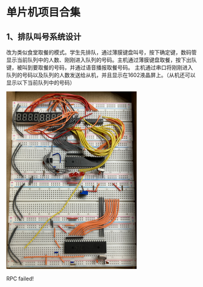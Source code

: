 # 单片机项目合集

## 1、排队叫号系统设计

改为类似食堂取餐的模式。学生先排队，通过薄膜键盘叫号，按下确定键，数码管显示当前队列中的人数、刚刚进入队列的号码。主机通过薄膜键盘取餐，按下出队键，被叫到要取餐的号码，并通过语音播报取餐号码。 主机通过串口将刚刚进入队列的号码以及队列的人数发送给从机，并且显示在1602液晶屏上。（从机还可以显示以下当前队列中的号码）

<img src="./resources/image-20210315002251345.png" style="zoom:50%;" /> 

RPC failed!